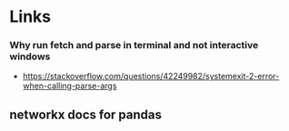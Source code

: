 # Links 

### Why run fetch and parse in terminal and not interactive windows 
- https://stackoverflow.com/questions/42249982/systemexit-2-error-when-calling-parse-args

## networkx docs for pandas 

